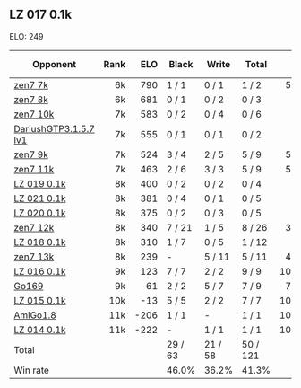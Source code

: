 ## LZ 017 0.1k ##

ELO: 249

Opponent | Rank | ELO | Black | Write | Total | Win rate
---------|-----:|----:|-------|-------|-------|-------:
[zen7 7k](zen7%207k.md) | 6k | 790 | 1 / 1 | 0 / 1 | 1 / 2 | 50.0%
[zen7 8k](zen7%208k.md) | 6k | 681 | 0 / 1 | 0 / 2 | 0 / 3 | 0.0%
[zen7 10k](zen7%2010k.md) | 7k | 583 | 0 / 2 | 0 / 4 | 0 / 6 | 0.0%
[DariushGTP3.1.5.7 lv1](DariushGTP3.1.5.7%20lv1.md) | 7k | 555 | 0 / 1 | 0 / 1 | 0 / 2 | 0.0%
[zen7 9k](zen7%209k.md) | 7k | 524 | 3 / 4 | 2 / 5 | 5 / 9 | 55.6%
[zen7 11k](zen7%2011k.md) | 7k | 463 | 2 / 6 | 3 / 3 | 5 / 9 | 55.6%
[LZ 019 0.1k](LZ%20019%200.1k.md) | 8k | 400 | 0 / 2 | 0 / 2 | 0 / 4 | 0.0%
[LZ 021 0.1k](LZ%20021%200.1k.md) | 8k | 381 | 0 / 4 | 0 / 1 | 0 / 5 | 0.0%
[LZ 020 0.1k](LZ%20020%200.1k.md) | 8k | 375 | 0 / 2 | 0 / 3 | 0 / 5 | 0.0%
[zen7 12k](zen7%2012k.md) | 8k | 340 | 7 / 21 | 1 / 5 | 8 / 26 | 30.8%
[LZ 018 0.1k](LZ%20018%200.1k.md) | 8k | 310 | 1 / 7 | 0 / 5 | 1 / 12 | 8.3%
[zen7 13k](zen7%2013k.md) | 8k | 239 | - | 5 / 11 | 5 / 11 | 45.5%
[LZ 016 0.1k](LZ%20016%200.1k.md) | 9k | 123 | 7 / 7 | 2 / 2 | 9 / 9 | 100.0%
[Go169](Go169.md) | 9k | 61 | 2 / 2 | 5 / 7 | 7 / 9 | 77.8%
[LZ 015 0.1k](LZ%20015%200.1k.md) | 10k | -13 | 5 / 5 | 2 / 2 | 7 / 7 | 100.0%
[AmiGo1.8](AmiGo1.8.md) | 11k | -206 | 1 / 1 | - | 1 / 1 | 100.0%
[LZ 014 0.1k](LZ%20014%200.1k.md) | 11k | -222 | - | 1 / 1 | 1 / 1 | 100.0%
Total | | | 29 / 63 | 21 / 58 | 50 / 121 | 
Win rate| | | 46.0% | 36.2% | 41.3% | 
